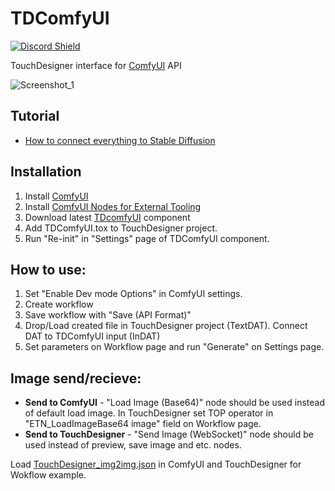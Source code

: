 # TDComfyUI
<a href="https://discord.com/invite/wNW8xkEjrf"><img src="https://discord.com/api/guilds/838923088997122100/widget.png?style=shield" alt="Discord Shield"/></a>

TouchDesigner interface for [ComfyUI](https://github.com/comfyanonymous/ComfyUI) API

![Screenshot_1](https://github.com/olegchomp/TDComfyUI/assets/11017531/fba8e8f2-42fb-486b-8cd4-839968f97601)

## Tutorial
* [How to connect everything to Stable Diffusion](https://youtu.be/62eARh_gRhE?si=gQmFEXY3P42woVya)
## Installation
1. Install [ComfyUI](https://github.com/ltdrdata/ComfyUI-Manager#installation)
2. Install [ComfyUI Nodes for External Tooling](https://github.com/Acly/comfyui-tooling-nodes)
3. Download latest [TDcomfyUI](https://github.com/olegchomp/TDComfyUI/releases) component
4. Add TDComfyUI.tox to TouchDesigner project.
5. Run "Re-init" in "Settings" page of TDComfyUI component.

## How to use:
1. Set "Enable Dev mode Options" in ComfyUI settings. 
2. Create workflow
3. Save workflow with "Save (API Format)"
5. Drop/Load created file in TouchDesigner project (TextDAT). Connect DAT to TDComfyUI input (InDAT)
6. Set parameters on Workflow page and run "Generate" on Settings page.

## Image send/recieve:
* **Send to ComfyUI** - "Load Image (Base64)" node should be used instead of default load image. In TouchDesigner set TOP operator in "ETN_LoadImageBase64 image" field on Workflow page.
* **Send to TouchDesigner** - "Send Image (WebSocket)" node should be used instead of preview, save image and etc. nodes.
  
Load [TouchDesigner_img2img.json](https://github.com/olegchomp/TDComfyUI/blob/main/TouchDesigner_img2img.json) in ComfyUI and TouchDesigner for Wokflow example.
